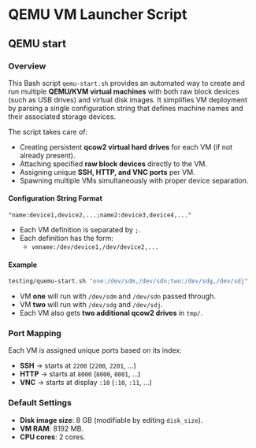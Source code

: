# QEMU VM Launcher Script

## QEMU start

### Overview
This Bash script `qemu-start.sh` provides an automated way to create and run multiple **QEMU/KVM virtual machines** with both raw block devices (such as USB drives) and virtual disk images. It simplifies VM deployment by parsing a single configuration string that defines machine names and their associated storage devices.

The script takes care of:
- Creating persistent **qcow2 virtual hard drives** for each VM (if not already present).
- Attaching specified **raw block devices** directly to the VM.
- Assigning unique **SSH, HTTP, and VNC ports** per VM.
- Spawning multiple VMs simultaneously with proper device separation.

#### Configuration String Format
```
"name:device1,device2,...;name2:device3,device4,..."
```

- Each VM definition is separated by `;`.
- Each definition has the form:
  - `vmname:/dev/device1,/dev/device2,...`

#### Example
```bash
testing/quemu-start.sh "one:/dev/sdm,/dev/sdn;two:/dev/sdg,/dev/sdj"
```
- VM **one** will run with `/dev/sdm` and `/dev/sdn` passed through.
- VM **two** will run with `/dev/sdg` and `/dev/sdj`.
- Each VM also gets **two additional qcow2 drives** in `tmp/`.

### Port Mapping
Each VM is assigned unique ports based on its index:
- **SSH** → starts at `2200` (`2200`, `2201`, ...)
- **HTTP** → starts at `8000` (`8000`, `8001`, ...)
- **VNC** → starts at display `:10` (`:10`, `:11`, ...)

### Default Settings
- **Disk image size**: 8 GB (modifiable by editing `disk_size`).
- **VM RAM**: 8192 MB.
- **CPU cores**: 2 cores.
